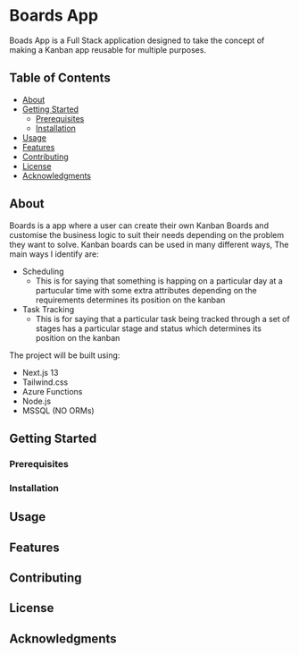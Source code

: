 # Boards App

Boads App is a Full Stack application designed to take the concept of making a Kanban app reusable for multiple purposes.

## Table of Contents

- [About](#about)
- [Getting Started](#getting-started)
  - [Prerequisites](#prerequisites)
  - [Installation](#installation)
- [Usage](#usage)
- [Features](#features)
- [Contributing](#contributing)
- [License](#license)
- [Acknowledgments](#acknowledgments)

## About

Boards is a app where a user can create their own Kanban Boards and customise the business logic to suit their needs depending on the problem they want to solve.
Kanban boards can be used in many different ways, The main ways I identify are:
 - Scheduling
    - This is for saying that something is happing on a particular day at a partucular time with some extra attributes depending on the requirements determines its position on the kanban
 - Task Tracking
    -   This is for saying that a particular task being tracked through a set of stages has a particular stage and status which determines its position on the kanban

The project will be built using:
-  Next.js 13
-  Tailwind.css
-  Azure Functions 
-  Node.js
-  MSSQL (NO ORMs)
 
## Getting Started


### Prerequisites


### Installation


## Usage


## Features


## Contributing


## License


## Acknowledgments

